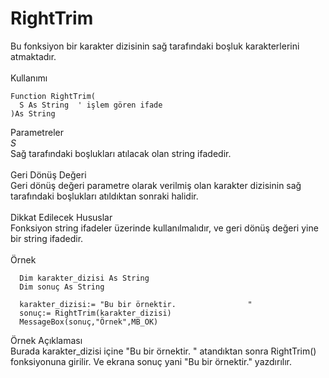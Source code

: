 # RightTrim

Bu fonksiyon bir karakter dizisinin sağ tarafındaki boşluk karakterlerini atmaktadır.\
\
Kullanımı

```
Function RightTrim(
  S As String  ' işlem gören ifade
)As String
```

Parametreler\
_S_\
Sağ tarafındaki boşlukları atılacak olan string ifadedir.\
\
Geri Dönüş Değeri\
Geri dönüş değeri parametre olarak verilmiş olan karakter dizisinin sağ tarafındaki boşlukları atıldıktan sonraki halidir.\
\
Dikkat Edilecek Hususlar\
Fonksiyon string ifadeler üzerinde kullanılmalıdır, ve geri dönüş değeri yine bir string ifadedir.\
\
Örnek

```
  Dim karakter_dizisi As String
  Dim sonuç As String
	
  karakter_dizisi:= "Bu bir örnektir.                "
  sonuç:= RightTrim(karakter_dizisi)
  MessageBox(sonuç,"Örnek",MB_OK)
```

Örnek Açıklaması\
Burada karakter\_dizisi içine "Bu bir örnektir. " atandıktan sonra RightTrim() fonksiyonuna girilir. Ve ekrana sonuç yani "Bu bir örnektir." yazdırılır.
